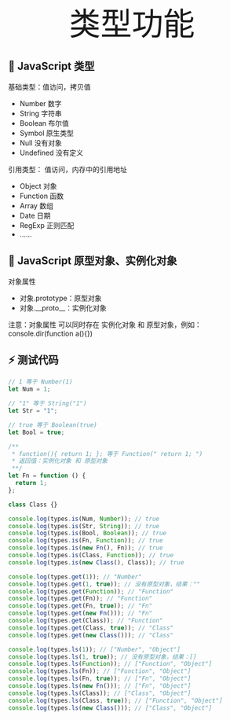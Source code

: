 <div align="center" style="font-size:4rem">类型功能</div>

## 🌴 JavaScript 类型

基础类型：值访问，拷贝值

- Number 数字
- String 字符串
- Boolean 布尔值
- Symbol 原生类型
- Null 没有对象
- Undefined 没有定义

引用类型： 值访问，内存中的引用地址

- Object 对象
- Function 函数
- Array 数组
- Date 日期
- RegExp 正则匹配
- ……

## 🌴 JavaScript 原型对象、实例化对象

对象属性

- 对象.prototype：原型对象
- 对象.\_\_proto\_\_：实例化对象

注意：对象属性 可以同时存在 实例化对象 和 原型对象，例如：console.dir(function a(){})

## ⚡ 测试代码

```javascript
// 1 等于 Number(1)
let Num = 1;

// "1" 等于 String("1")
let Str = "1";

// true 等于 Boolean(true)
let Bool = true;

/**
 * function(){ return 1; }; 等于 Function(" return 1; ")
 * 返回值：实例化对象 和 原型对象
 **/
let Fn = function () {
  return 1;
};

class Class {}

console.log(types.is(Num, Number)); // true
console.log(types.is(Str, String)); // true
console.log(types.is(Bool, Boolean)); // true
console.log(types.is(Fn, Function)); // true
console.log(types.is(new Fn(), Fn)); // true
console.log(types.is(Class, Function)); // true
console.log(types.is(new Class(), Class)); // true

console.log(types.get(1)); // "Number"
console.log(types.get(1, true)); // 没有原型对象，结果：""
console.log(types.get(Function)); // "Function"
console.log(types.get(Fn)); // "Function"
console.log(types.get(Fn, true)); // "Fn"
console.log(types.get(new Fn())); // "Fn"
console.log(types.get(Class)); // "Function"
console.log(types.get(Class, true)); // "Class"
console.log(types.get(new Class())); // "Class"

console.log(types.ls(1)); // ["Number", "Object"]
console.log(types.ls(1, true)); // 没有原型对象，结果：[]
console.log(types.ls(Function)); // ["Function", "Object"]
console.log(types.ls(Fn)); // ["Function", "Object"]
console.log(types.ls(Fn, true)); // ["Fn", "Object"]
console.log(types.ls(new Fn())); // ["Fn", "Object"]
console.log(types.ls(Class)); // ["Class", "Object"]
console.log(types.ls(Class, true)); // ["Function", "Object"]
console.log(types.ls(new Class())); // ["Class", "Object"]
```
